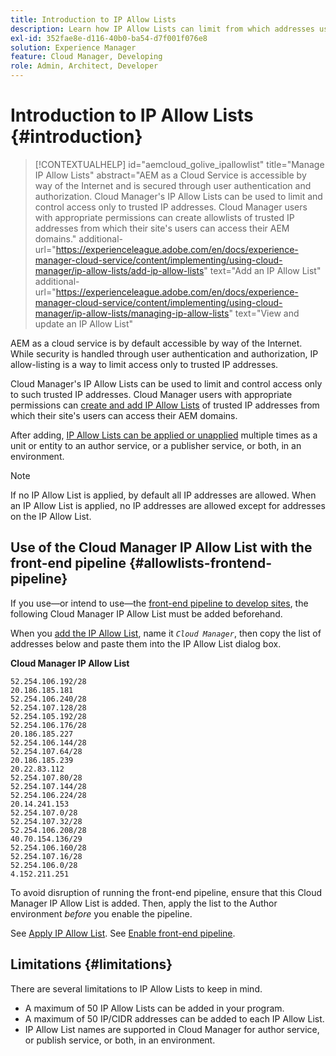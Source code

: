 ```yaml
---
title: Introduction to IP Allow Lists
description: Learn how IP Allow Lists can limit from which addresses users can access domains in AEM as a Cloud Service.
exl-id: 352fae8e-d116-40b0-ba54-d7f001f076e8
solution: Experience Manager
feature: Cloud Manager, Developing
role: Admin, Architect, Developer
---
```


# Introduction to IP Allow Lists {#introduction}

>[!CONTEXTUALHELP]
>id="aemcloud_golive_ipallowlist"
>title="Manage IP Allow Lists"
>abstract="AEM as a Cloud Service is accessible by way of the Internet and is secured through user authentication and authorization. Cloud Manager's IP Allow Lists can be used to limit and control access only to trusted IP addresses. Cloud Manager users with appropriate permissions can create allowlists of trusted IP addresses from which their site's users can access their AEM domains."
>additional-url="https://experienceleague.adobe.com/en/docs/experience-manager-cloud-service/content/implementing/using-cloud-manager/ip-allow-lists/add-ip-allow-lists" text="Add an IP Allow List"
>additional-url="https://experienceleague.adobe.com/en/docs/experience-manager-cloud-service/content/implementing/using-cloud-manager/ip-allow-lists/managing-ip-allow-lists" text="View and update an IP Allow List"

AEM as a cloud service is by default accessible by way of the Internet. While security is handled through user authentication and authorization, IP allow-listing is a way to limit access only to trusted IP addresses.

Cloud Manager's IP Allow Lists can be used to limit and control access only to such trusted IP addresses. Cloud Manager users with appropriate permissions can [create and add IP Allow Lists](/help/implementing/cloud-manager/ip-allow-lists/add-ip-allow-lists.md) of trusted IP addresses from which their site's users can access their AEM domains.

After adding, [IP Allow Lists can be applied or unapplied](/help/implementing/cloud-manager/ip-allow-lists/apply-allow-list.md) multiple times as a unit or entity to an author service, or a publisher service, or both, in an environment.

>[!NOTE]
>
>If no IP Allow List is applied, by default all IP addresses are allowed. When an IP Allow List is applied, no IP addresses are allowed except for addresses on the IP Allow List.

## Use of the Cloud Manager IP Allow List with the front-end pipeline {#allowlists-frontend-pipeline}

If you use&mdash;or intend to use&mdash;the [front-end pipeline to develop sites](/help/implementing/developing/introduction/developing-with-front-end-pipelines.md), the following Cloud Manager IP Allow List must be added beforehand. 

When you [add the IP Allow List](/help/implementing/cloud-manager/ip-allow-lists/add-ip-allow-lists.md#add-cm-allowlist), name it *`Cloud Manager`*, then copy the list of addresses below and paste them into the IP Allow List dialog box.

**Cloud Manager IP Allow List**

```text
52.254.106.192/28
20.186.185.181
52.254.106.240/28
52.254.107.128/28
52.254.105.192/28
52.254.106.176/28
20.186.185.227
52.254.106.144/28
52.254.107.64/28
20.186.185.239
20.22.83.112
52.254.107.80/28
52.254.107.144/28
52.254.106.224/28
20.14.241.153
52.254.107.0/28
52.254.107.32/28
52.254.106.208/28
40.70.154.136/29
52.254.106.160/28
52.254.107.16/28
52.254.106.0/28
4.152.211.251
```

To avoid disruption of running the front-end pipeline, ensure that this Cloud Manager IP Allow List is added. Then, apply the list to the Author environment *before* you enable the pipeline.

See [Apply IP Allow List](/help/implementing/cloud-manager/ip-allow-lists/apply-allow-list.md).
See [Enable front-end pipeline](/help/sites-cloud/administering/site-creation/enable-front-end-pipeline.md).


## Limitations {#limitations}

There are several limitations to IP Allow Lists to keep in mind.

* A maximum of 50 IP Allow Lists can be added in your program.
* A maximum of 50 IP/CIDR addresses can be added to each IP Allow List.
* IP Allow List names are supported in Cloud Manager for author service, or publish service, or both, in an environment.

